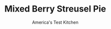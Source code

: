 ---
layout: ../../layouts/MarkdownPostLayout.astro
title: Mixed Berry Streusel Pie
author: America's Test Kitchen
pubDate: 2023-03-15
description: "Fresh berries guarantee a pie with great flavor, but their juices can make for a sodden crust and streusel. We streamline the kitchen work for this pie by using the same base mixture for both the crust and the streusel."
image_url: https://res.cloudinary.com/hksqkdlah/image/upload/ar_1:1,c_fill,dpr_2.0,f_auto,fl_lossy.progressive.strip_profile,g_faces:auto,q_auto:low,w_344/6652_sfs-berry-streusel-pie-05-279572
tags: ["Desserts or Baked Goods","Fruit","Dessert Pies"]
calories: 4361
protein: 4
carbohydrates: 66
fats: 
fiber: 3
ingredients: ["1 1/2 cups (7½ ounces), all-purpose flour","9 , graham crackers, broken into rough pieces","1/2 teaspoon, salt","12 tablespoons, (1 1/2 sticks) unsalted butter, cut into 1/2-inch pieces and softened","2 ounces, cream cheese, cut into 1/2-inch pieces","1 teaspoon, vanilla extract","1/2 cup (1½ ounces), old-fashioned oats","1/2 cup packed (3½ ounces), light brown sugar","6 cups, mixed fresh berries (see note)","3/4 cup (5¼ ounces), granulated sugar","1/2 teaspoon, grated lemon zest","3 tablespoons, Minute Tapioca"]
serves: 10
time: "1½ hours, plus 30 minutes cooling and 3 hours chilling"
instructions: ["For the crust and streusel: Grease 9-inch pie plate. Process flour, graham crackers, and salt in food processor until finely ground. Add butter, cream cheese, and vanilla and pulse until dough forms. Remove 2 cups dough from food processor (leaving remaining dough in bowl of food processor) and turn out onto lightly floured surface. Flatten dough into 6-inch disk and transfer to prepared pie plate. Press dough evenly into pie plate and flute edges. Cover dough with plastic and refrigerate until firm, at least 1 hour or up to 24 hours.","Add oats and brown sugar to food processor with remaining dough and pulse until mixture resembles coarse meal. Transfer to bowl and use fingers to pinch topping into peanut-sized clumps; cover and refrigerate streusel.","For the filling: Adjust oven rack to lowest position and heat oven to 350 degrees. Cook 2 cups berries in saucepan over medium-high heat until juicy, about 3 minutes. Stir in sugar and lemon zest and simmer until thickened, about 5 minutes. Let cool 5 minutes, then gently toss cooked berry mixture, remaining berries, and tapioca in large bowl until combined.","Transfer berry mixture to chilled crust. Scatter oat mixture evenly over pie. Bake pie on rimmed baking sheet until fruit is bubbling around edges and streusel is browned and crisp, 45 to 55 minutes. Cool on rack 30 minutes, then refrigerate until set, at least 2 hours or up to 24 hours. Serve."]
nutrition: ["150 mg Potassium","87 mg Phosphorus","36 mg Calcium","2 mg Iron","28 mg Magnesium","200 mg Sodium","17 g Fat","2 mg Niacin (B3)","4 g Monounsaturated","1 g Polyunsaturated","8 mg Vitamin C","42 mg Cholesterol","10 g Saturated","3 g Fiber","41 µg Folic acid","16 µg Folate (food)","34 g Sugars","20 µg Vitamin K","84 g Water","66 g Carbs","87 µg Folate equivalent (total)","4 g Protein","1 mg Vitamin E","139 µg Vitamin A","436 kcal Energy","21 g Sugars, added","4361 calories"]
notes: "While any combination of strawberries, blackberries, blueberries, and raspberries will work here, we recommend using no more than 2 cups of strawberries, which tend to be watery. If your berries aren’t sweet enough, you can add an extra 1/4 cup of sugar to the filling in step 3."
---